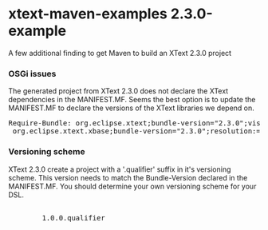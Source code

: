 xtext-maven-examples 2.3.0-example
==================================

A few additional finding to get Maven to build an XText 2.3.0 project


### OSGi issues

The generated project from XText 2.3.0 does not declare the XText dependencies in the MANIFEST.MF.  Seems the best option is to 
update the MANIFEST.MF to declare the versions of the XText libraries we depend on.

<pre>
Require-Bundle: org.eclipse.xtext;bundle-version="2.3.0";visibility:=reexport,
 org.eclipse.xtext.xbase;bundle-version="2.3.0";resolution:=optional;visibility:=reexport,
</pre>


### Versioning scheme

XText 2.3.0 create a project with a '.qualifier' suffix in it's versioning scheme.  This version needs to match the Bundle-Version
declared in the MANIFEST.MF.  You should determine your own versioning scheme for your DSL.

<pre>
		<!-- You should change this and the MANIFEST.MF to your versioning scheme -->
		<version>1.0.0.qualifier</version>
</pre>

